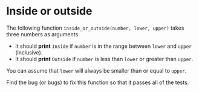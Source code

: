 # Inside or outside

The following function `inside_or_outside(number, lower, upper)` takes three numbers as arguments.

- It should **print** `Inside` if `number` is in the range between `lower` and `upper` (inclusive).
- It should **print** `Outside` if `number` is less than `lower` or greater than `upper`.

You can assume that `lower` will always be smaller than or equal to `upper`.

Find the bug (or bugs) to fix this function so that it passes all of the tests.
